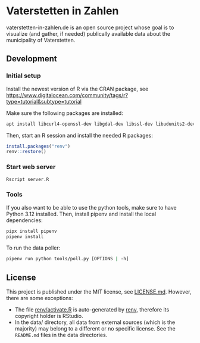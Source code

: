 # Vaterstetten in Zahlen

vaterstetten-in-zahlen.de is an open source project whose goal is to visualize (and gather, if needed) publically available data about the municipality of Vaterstetten.

## Development

### Initial setup

Install the newest version of R via the CRAN package, see https://www.digitalocean.com/community/tags/r?type=tutorial&subtype=tutorial

Make sure the following packages are installed:

```sh
apt install libcurl4-openssl-dev libgdal-dev libssl-dev libudunits2-dev libxml2-dev gfortran libkrb5-dev
```

Then, start an R session and install the needed R packages:

```R
install.packages("renv")
renv::restore()
```

### Start web server

```sh
Rscript server.R
```

### Tools

If you also want to be able to use the python tools, make sure to have Python 3.12 installed. Then, install pipenv and install the local dependencies:

```sh
pipx install pipenv
pipenv install
```

To run the data poller:

```sh
pipenv run python tools/poll.py [OPTIONS | -h]
```

## License

This project is published under the MIT license, see [LICENSE.md](./LICENSE.md). However, there are some exceptions:

* The file [renv/activate.R](./renv/activate.R) is auto-generated by [renv](https://github.com/rstudio/renv/), therefore its copyright holder is RStudio.
* In the data/ directory, all data from external sources (which is the majority) may belong to a different or no specific license. See the `README.md` files in the data directories.
